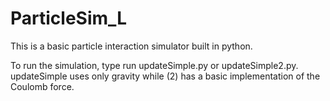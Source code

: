 # ParticleSim_L
This is a basic particle interaction simulator built in python.

To run the simulation, type run updateSimple.py or updateSimple2.py.
updateSimple uses only gravity while (2) has a basic implementation 
of the Coulomb force.
